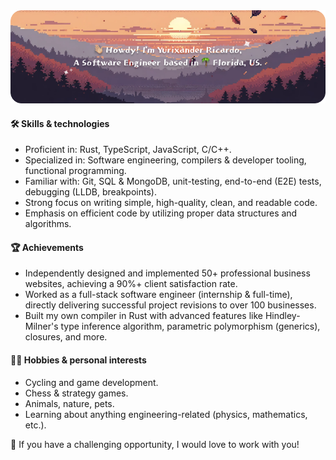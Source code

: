 <img alt="Header image" src="./assets/header.png" />

#### 🛠 Skills & technologies
- Proficient in: Rust, TypeScript, JavaScript, C/C++.
- Specialized in: Software engineering, compilers & developer tooling, functional programming.
- Familiar with: Git, SQL & MongoDB, unit-testing, end-to-end (E2E) tests, debugging (LLDB, breakpoints).
- Strong focus on writing simple, high-quality, clean, and readable code.
- Emphasis on efficient code by utilizing proper data structures and algorithms.

#### 🏆 Achievements
- Independently designed and implemented 50+ professional business websites, achieving a 90%+ client satisfaction rate.
- Worked as a full-stack software engineer (internship & full-time), directly delivering successful project revisions to over 100 businesses.
- Built my own compiler in Rust with advanced features like Hindley-Milner's type inference algorithm, parametric polymorphism (generics), closures, and more.

#### 🚴‍♂️ Hobbies & personal interests
- Cycling and game development.
- Chess & strategy games.
- Animals, nature, pets.
- Learning about anything engineering-related (physics, mathematics, etc.).

🤝 If you have a challenging opportunity, I would love to work with you!
